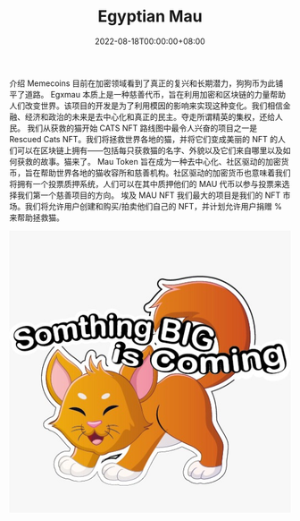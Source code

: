 ﻿---
title: "Egyptian Mau"
description: "MAU 是去中心化的，并得到其爱好者社区的支持。我们鼓励开放式沟通，并相信信任、透明度和社区。"
date: 2022-08-18T00:00:00+08:00
lastmod: 2022-08-18T00:00:00+08:00
draft: false
authors: ["boogArno"]
featuredImage: "egyptian-mau.png"
tags: ["High risk","Egyptian Mau"]
categories: ["nfts"]
nfts: ["High risk"]
blockchain: "BSC"
website: "https://www.egxmau.com/"
twitter: "https://twitter.com/EgxMau"
discord: ""
telegram: "https://t.me/mauarmy"
github: "https://github.com/EgxMau"
youtube: ""
twitch: ""
facebook: "https://www.facebook.com/MAU-Token-717550755693326"
instagram: ""
reddit: ""
medium: ""
steam: ""
gitbook: ""
googleplay: ""
appstore: ""
status: "Live"
weight: 
lightgallery: true
toc: true
pinned: false
recommend: false
recommend1: false
---
介绍
Memecoins 目前在加密领域看到了真正的复兴和长期潜力，狗狗币为此铺平了道路。 Egxmau 本质上是一种慈善代币，旨在利用加密和区块链的力量帮助人们改变世界。该项目的开发是为了利用模因的影响来实现这种变化。我们相信金融、经济和政治的未来是去中心化和真正的民主。夺走所谓精英的集权，还给人民。
我们从获救的猫开始
CATS NFT 路线图中最令人兴奋的项目之一是 Rescued Cats NFT。我们将拯救世界各地的猫，并将它们变成美丽的 NFT 的人们可以在区块链上拥有——包括每只获救猫的名字、外貌以及它们来自哪里以及如何获救的故事。猫来了。 Mau Token 旨在成为一种去中心化、社区驱动的加密货币，旨在帮助世界各地的猫收容所和慈善机构。社区驱动的加密货币也意味着我们将拥有一个投票质押系统，人们可以在其中质押他们的 MAU 代币以参与投票来选择我们第一个慈善项目的方向。
埃及 MAU NFT
我们最大的项目是我们的 NFT 市场。我们将允许用户创建和购买/拍卖他们自己的 NFT，并计划允许用户捐赠 % 来帮助拯救猫。

![WhatsApp-Image-2021-09-30-at-1.39.36-PM](WhatsApp-Image-2021-09-30-at-1.39.36-PM.jpeg)


